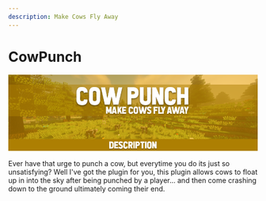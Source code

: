 ```yaml
---
description: Make Cows Fly Away
---
```


# CowPunch

![](../../.gitbook/assets/title%20%283%29.png)

Ever have that urge to punch a cow, but everytime you do its just so unsatisfying? Well I've got the plugin for you, this plugin allows cows to float up in into the sky after being punched by a player... and then come crashing down to the ground ultimately coming their end.

